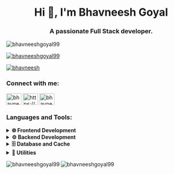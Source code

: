 <h1 align="center">Hi 👋, I'm Bhavneesh Goyal</h1>
<h3 align="center">A passionate Full Stack developer.</h3>

<p align="left"> <img
        src="https://komarev.com/ghpvc/?username=bhavneeshgoyal99&label=Profile%20views&color=0e75b6&style=flat"
        alt="bhavneeshgoyal99" /> </p>

<p align="left"> <a href="https://github.com/ryo-ma/github-profile-trophy"><img
            src="https://github-profile-trophy.vercel.app/?username=bhavneeshgoyal99" alt="bhavneeshgoyal99" /></a> </p>

<p align="left"> <a href="https://twitter.com/bhavneesh" target="blank"><img
            src="https://img.shields.io/twitter/follow/bhavneesh?logo=twitter&style=for-the-badge"
            alt="bhavneesh" /></a> </p>

<h3 align="left">Connect with me:</h3>
<p align="left">
    <a href="https://twitter.com/bhavneesh" target="blank"><img align="center"
            src="https://raw.githubusercontent.com/rahuldkjain/github-profile-readme-generator/master/src/images/icons/Social/twitter.svg"
            alt="bhavneesh" height="30" width="40" /></a>
    <a href="https://linkedin.com/in/https://www.linkedin.com/in/bhavneesh-goyal-3a273b159/" target="blank"><img
            align="center"
            src="https://raw.githubusercontent.com/rahuldkjain/github-profile-readme-generator/master/src/images/icons/Social/linked-in-alt.svg"
            alt="https://www.linkedin.com/in/bhavneesh-goyal-3a273b159/" height="30" width="40" /></a>
    <a href="https://instagram.com/bhavneeshgoyal" target="blank"><img align="center"
            src="https://raw.githubusercontent.com/rahuldkjain/github-profile-readme-generator/master/src/images/icons/Social/instagram.svg"
            alt="bhavneeshgoyal" height="30" width="40" /></a>
</p>

<h3 align="left">Languages and Tools:</h3>

<details>
<summary><b>🌐 Frontend Development</b></summary>
<p align="left">
  <img src="https://img.shields.io/badge/Angular-DD0031?style=for-the-badge&logo=angular&logoColor=white" alt="Angular" />
  <img src="https://img.shields.io/badge/JavaScript-F7DF1E?style=for-the-badge&logo=javascript&logoColor=black" alt="JavaScript" />
  <img src="https://img.shields.io/badge/React-20232A?style=for-the-badge&logo=react&logoColor=61DAFB" alt="React" />
  <img src="https://img.shields.io/badge/Vue.js-35495E?style=for-the-badge&logo=vue.js&logoColor=4FC08D" alt="Vue.js" />
</p>
</details>

<details>
<summary><b>⚙️ Backend Development</b></summary>
<p align="left">
  <img src="https://img.shields.io/badge/Node.js-43853D?style=for-the-badge&logo=node.js&logoColor=white" alt="Node.js" />
  <img src="https://img.shields.io/badge/Express-000000?style=for-the-badge&logo=express&logoColor=white" alt="Express" />
  <img src="https://img.shields.io/badge/Laravel-FF2D20?style=for-the-badge&logo=laravel&logoColor=white" alt="Laravel" />
</p>
</details>

<details>
<summary><b>🗄️ Database and Cache</b></summary>
<p align="left">
  <img src="https://img.shields.io/badge/MySQL-00000F?style=for-the-badge&logo=mysql&logoColor=white" alt="MySQL" />
  <img src="https://img.shields.io/badge/MongoDB-4EA94B?style=for-the-badge&logo=mongodb&logoColor=white" alt="MongoDB" />
  <img src="https://img.shields.io/badge/Redis-D9281A?style=for-the-badge&logo=redis&logoColor=white" alt="Redis" />
</p>
</details>

<details>
<summary><b>🔧 Utilities</b></summary>
<p align="left">
  <img src="https://img.shields.io/badge/Docker-2496ED?style=for-the-badge&logo=docker&logoColor=white" alt="Docker" />
  <img src="https://img.shields.io/badge/Kubernetes-326CE5?style=for-the-badge&logo=kubernetes&logoColor=white" alt="Kubernetes" />
  <img src="https://img.shields.io/badge/Git-F05032?style=for-the-badge&logo=git&logoColor=white" alt="Git" />
</p>
</details>

<p><img align="left"
        src="https://github-readme-stats.vercel.app/api/top-langs?username=bhavneeshgoyal99&show_icons=true&locale=en&layout=compact"
        alt="bhavneeshgoyal99" /></p>

<p><img align="center" src="https://github-readme-streak-stats.herokuapp.com/?user=bhavneeshgoyal99&"
        alt="bhavneeshgoyal99" /></p>
